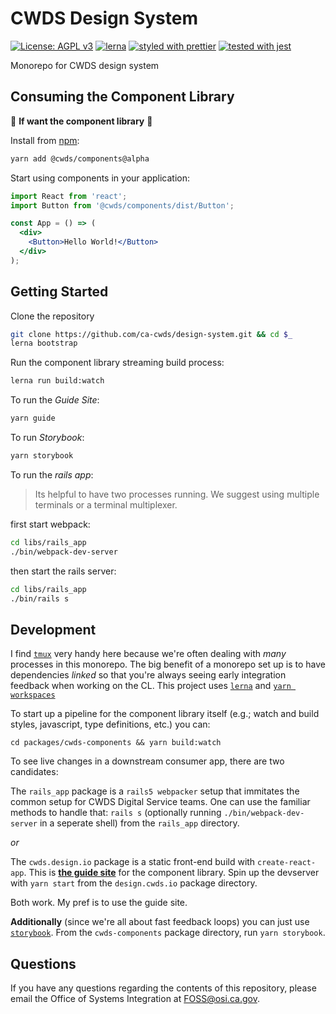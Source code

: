 # CWDS Design System

[![License: AGPL v3](https://img.shields.io/badge/license-AGPL%20v3-blue.svg)](https://www.gnu.org/licenses/agpl-3.0)
[![lerna](https://img.shields.io/badge/maintained%20with-lerna-cc00ff.svg)](https://lernajs.io/)
[![styled with prettier](https://img.shields.io/badge/styled_with-prettier-ff69b4.svg)](https://github.com/prettier/prettier)
[![tested with jest](https://img.shields.io/badge/tested_with-jest-99424f.svg)](https://github.com/facebook/jest)

Monorepo for CWDS design system

## Consuming the Component Library

🛑 **If want the component library** 🛑

Install from [npm](https://www.npmjs.com/package/@cwds/components):

```sh
yarn add @cwds/components@alpha
```

Start using components in your application:

```jsx
import React from 'react';
import Button from '@cwds/components/dist/Button';

const App = () => (
  <div>
    <Button>Hello World!</Button>
  </div>
);
```

## Getting Started

Clone the repository

```sh
git clone https://github.com/ca-cwds/design-system.git && cd $_
lerna bootstrap
```

Run the component library streaming build process:

```sh
lerna run build:watch
```

To run the _Guide Site_:

```sh
yarn guide
```

To run _Storybook_:

```sh
yarn storybook
```

To run the _rails app_:

> Its helpful to have two processes running. We suggest using multiple terminals or a terminal multiplexer.

first start webpack:

```sh
cd libs/rails_app
./bin/webpack-dev-server
```

then start the rails server:

```sh
cd libs/rails_app
./bin/rails s
```

## Development

I find [`tmux`](https://linux.die.net/man/1/tmux) very handy here because we're often dealing with _many_ processes in this monorepo. The big benefit of a monorepo set up is to have dependencies _linked_ so that you're always seeing early integration feedback when working on the CL. This project uses [`lerna`](https://github.com/lerna/lerna) and [`yarn workspaces`](https://yarnpkg.com/lang/en/docs/workspaces/)

To start up a pipeline for the component library itself (e.g.; watch and build styles, javascript, type definitions, etc.) you can:

`cd packages/cwds-components && yarn build:watch`

To see live changes in a downstream consumer app, there are two candidates:

The `rails_app` package is a `rails5 webpacker` setup that immitates the common setup for CWDS Digital Service teams. One can use the familiar methods to handle that: `rails s` (optionally running `./bin/webpack-dev-server` in a seperate shell) from the `rails_app` directory.

_or_

The `cwds.design.io` package is a static front-end build with `create-react-app`. This is [**the guide site**](https://distracted-dijkstra-a44525.netlify.com/) for the component library. Spin up the devserver with `yarn start` from the `design.cwds.io` package directory.

Both work. My pref is to use the guide site.

**Additionally** (since we're all about fast feedback loops) you can just use [`storybook`](https://storybook.js.org/). From the `cwds-components` package directory, run `yarn storybook`.

## Questions

If you have any questions regarding the contents of this repository, please email the Office of Systems Integration at <FOSS@osi.ca.gov>.
